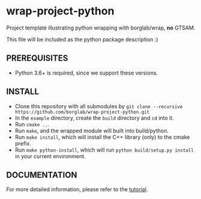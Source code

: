 # wrap-project-python

Project template illustrating python wrapping with borglab/wrap, **no** GTSAM.

This file will be included as the python package description :)

## PREREQUISITES

- Python 3.6+ is required, since we support these versions.

## INSTALL

- Clone this repository with all submodules by `git clone --recursive https://github.com/borglab/wrap-project-python.git`
- In the `example` directory, create the `build` directory and `cd` into it.
- Run `cmake ..`.
- Run `make`, and the wrapped module will built into build/python.
- Run `make install`, which will install the C++ library (only) to the cmake prefix.
- Run `make python-install`, which will run `python build/setup.py install` in your current environment.

## DOCUMENTATION

For more detailed information, please refer to the [tutorial](TUTORIAL.md).
